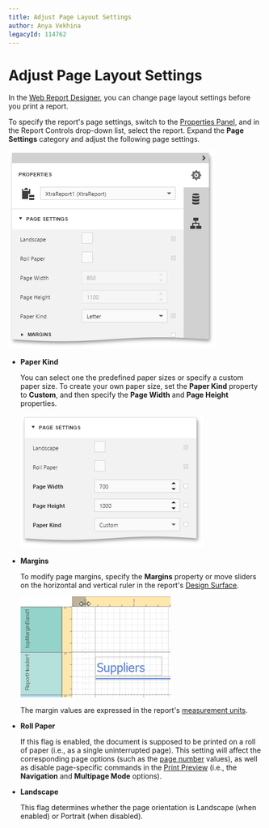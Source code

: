 ```yaml
---
title: Adjust Page Layout Settings
author: Anya Vekhina
legacyId: 114762
---
```

# Adjust Page Layout Settings
In the [Web Report Designer](../../../report-designer.md), you can change page layout settings before you print a report.

To specify the report's page settings, switch to the [Properties Panel](../../interface-elements/properties-panel.md), and in the Report Controls drop-down list, select the report. Expand the **Page Settings** category and adjust the following page settings.

![eud-page-settings-0](../../../../images/img119977.png)
* **Paper Kind**
	
	You can select one the predefined paper sizes or specify a custom paper size. To create your own paper size, set the **Paper Kind** property to **Custom**, and then specify the **Page Width** and **Page Height** properties.
	
	![eud-page-settings-1](../../../../images/img119978.png)
* **Margins**
	
	To modify page margins, specify the **Margins** property or move sliders on the horizontal and vertical ruler in the report's [Design Surface](../../interface-elements/design-surface.md).
	
	![web-designer-surface-horizontal-ruler](../../../../images/img24593.png)
	
	The margin values are expressed in the report's [measurement units](change-measurement-units-of-a-report.md).
* **Roll Paper**
	
	If this flag is enabled, the document is supposed to be printed on a roll of paper (i.e., as a single uninterrupted page). This setting will affect the corresponding page options (such as the [page number](../add-details-about-a-report/add-page-numbers-and-system-information-to-a-report.md) values), as well as disable page-specific commands in the [Print Preview](../../document-preview.md) (i.e., the **Navigation** and **Multipage Mode** options).
* **Landscape**
	
	This flag determines whether the page orientation is Landscape (when enabled) or Portrait (when disabled).